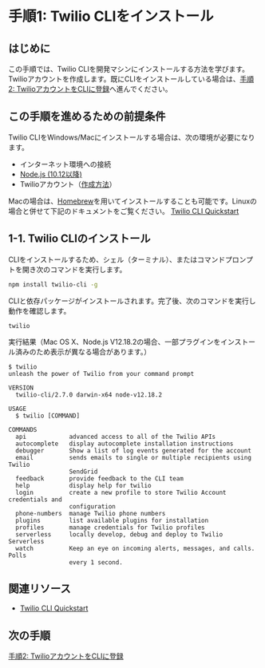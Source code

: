 #  手順1: Twilio CLIをインストール
## はじめに
この手順では、Twilio CLIを開発マシンにインストールする方法を学びます。Twilioアカウントを作成します。既にCLIをインストールしている場合は、[手順2: TwilioアカウントをCLIに登録]()へ進んでください。

## この手順を進めるための前提条件
Twilio CLIをWindows/Macにインストールする場合は、次の環境が必要になります。

- インターネット環境への接続
- [Node.js (10.12以降)](https://nodejs.org/ja/)
- Twilioアカウント（[作成方法](https://www.twilio.com/blog/how-to-create-twilio-account-jp)）

Macの場合は、[Homebrew](https://brew.sh/)を用いてインストールすることも可能です。Linuxの場合と併せて下記のドキュメントをご覧ください。
[Twilio CLI Quickstart](https://www.twilio.com/docs/twilio-cli/quickstart)

## 1-1. Twilio CLIのインストール

CLIをインストールするため、シェル（ターミナル）、またはコマンドプロンプトを開き次のコマンドを実行します。

```bash
npm install twilio-cli -g
```

CLIと依存パッケージがインストールされます。完了後、次のコマンドを実行し動作を確認します。

```
twilio
```
実行結果（Mac OS X、Node.js V12.18.2の場合、一部プラグインをインストール済みのため表示が異なる場合があります。）
```
$ twilio
unleash the power of Twilio from your command prompt

VERSION
  twilio-cli/2.7.0 darwin-x64 node-v12.18.2

USAGE
  $ twilio [COMMAND]

COMMANDS
  api            advanced access to all of the Twilio APIs
  autocomplete   display autocomplete installation instructions
  debugger       Show a list of log events generated for the account
  email          sends emails to single or multiple recipients using Twilio
                 SendGrid
  feedback       provide feedback to the CLI team
  help           display help for twilio
  login          create a new profile to store Twilio Account credentials and
                 configuration
  phone-numbers  manage Twilio phone numbers
  plugins        list available plugins for installation
  profiles       manage credentials for Twilio profiles
  serverless     locally develop, debug and deploy to Twilio Serverless
  watch          Keep an eye on incoming alerts, messages, and calls. Polls
                 every 1 second.
```

## 関連リソース

- [Twilio CLI Quickstart](https://www.twilio.com/docs/twilio-cli/quickstart)


## 次の手順
[手順2: TwilioアカウントをCLIに登録](./01-02-Create-Twilio-Profile.md)
